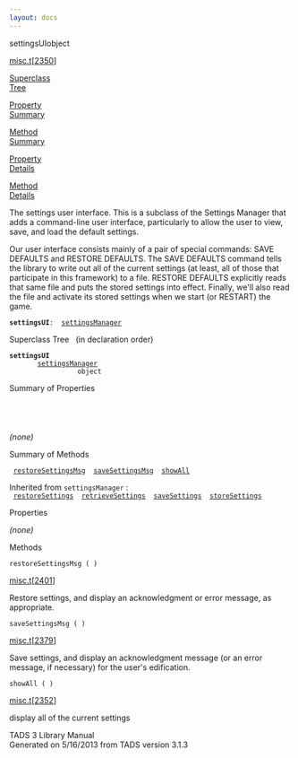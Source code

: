 ```yaml
---
layout: docs
---
```

<span class="title">settingsUI</span><span class="type">object</span>

[misc.t](../file/misc.t.html)\[[2350](../source/misc.t.html#2350)\]

[Superclass  
Tree](#_SuperClassTree_)

[Property  
Summary](#_PropSummary_)

[Method  
Summary](#_MethodSummary_)

[Property  
Details](#_Properties_)

[Method  
Details](#_Methods_)

<div class="fdesc">

The settings user interface. This is a subclass of the Settings Manager
that adds a command-line user interface, particularly to allow the user
to view, save, and load the default settings.

Our user interface consists mainly of a pair of special commands: SAVE
DEFAULTS and RESTORE DEFAULTS. The SAVE DEFAULTS command tells the
library to write out all of the current settings (at least, all of those
that participate in this framework) to a file. RESTORE DEFAULTS
explicitly reads that same file and puts the stored settings into
effect. Finally, we'll also read the file and activate its stored
settings when we start (or RESTART) the game.

**`settingsUI`**` :   `[`settingsManager`](../object/settingsManager.html)

</div>

<span id="_SuperClassTree_"></span>

<div class="mjhd">

<span class="hdln">Superclass Tree</span>   (in declaration order)

</div>

**`settingsUI`**  
`         `[`settingsManager`](../object/settingsManager.html)  
`                 object`  
<span id="_PropSummary_"></span>

<div class="mjhd">

<span class="hdln">Summary of Properties</span>  

</div>

` `

` `

*(none)* <span id="_MethodSummary_"></span>

<div class="mjhd">

<span class="hdln">Summary of Methods</span>  

</div>

` `[`restoreSettingsMsg`](#restoreSettingsMsg)`  `[`saveSettingsMsg`](#saveSettingsMsg)`  `[`showAll`](#showAll)`  `

Inherited from `settingsManager` :  
` `[`restoreSettings`](../object/settingsManager.html#restoreSettings)`  `[`retrieveSettings`](../object/settingsManager.html#retrieveSettings)`  `[`saveSettings`](../object/settingsManager.html#saveSettings)`  `[`storeSettings`](../object/settingsManager.html#storeSettings)`  `

<span id="_Properties_"></span>

<div class="mjhd">

<span class="hdln">Properties</span>  

</div>

*(none)* <span id="_Methods_"></span>

<div class="mjhd">

<span class="hdln">Methods</span>  

</div>

<span id="restoreSettingsMsg"></span>

`restoreSettingsMsg ( )`

[misc.t](../file/misc.t.html)\[[2401](../source/misc.t.html#2401)\]

<div class="desc">

Restore settings, and display an acknowledgment or error message, as
appropriate.

</div>

<span id="saveSettingsMsg"></span>

`saveSettingsMsg ( )`

[misc.t](../file/misc.t.html)\[[2379](../source/misc.t.html#2379)\]

<div class="desc">

Save settings, and display an acknowledgment message (or an error
message, if necessary) for the user's edification.

</div>

<span id="showAll"></span>

`showAll ( )`

[misc.t](../file/misc.t.html)\[[2352](../source/misc.t.html#2352)\]

<div class="desc">

display all of the current settings

</div>

<div class="ftr">

TADS 3 Library Manual  
Generated on 5/16/2013 from TADS version 3.1.3

</div>
